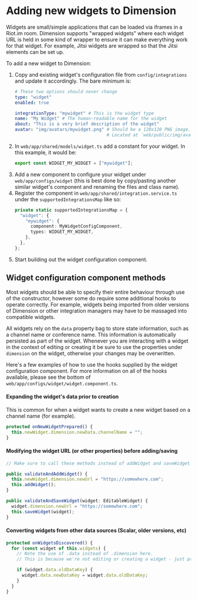 # Adding new widgets to Dimension

Widgets are small/simple applications that can be loaded via iframes in a Riot.im room. Dimension supports "wrapped widgets" where each widget URL is held in some kind of wrapper to ensure it can make everything work for that widget. For example, Jitsi widgets are wrapped so that the Jitsi elements can be set up.

To add a new widget to Dimension:

1. Copy and existing widget's configuration file from `config/integrations` and update it accordingly. The bare minimum is:
    ```yaml
    # These two options should never change
    type: "widget"
    enabled: true

    integrationType: "mywidget" # This is the widget type
    name: "My Widget" # The human-readable name for the widget
    about: "This is a very brief description of the widget"
    avatar: "img/avatars/mywidget.png" # Should be a 120x120 PNG image. 
                                       # Located at `web/public/img/avatars/mywidget.png`
    ```
2. In `web/app/shared/models/widget.ts` add a constant for your widget. In this example, it would be:
    ```typescript
    export const WIDGET_MY_WIDGET = ["mywidget"];
    ```
3. Add a new component to configure your widget under `web/app/configs/widget` (this is best done by copy/pasting another similar widget's component and renaming the files and class name).
4. Register the component in `web/app/shared/integration.service.ts` under the `supportedIntegrationsMap` like so:
    ```typescript
    private static supportedIntegrationsMap = {
      "widget": {
        "mywidget": {
          component: MyWidgetConfigComponent,
          types: WIDGET_MY_WIDGET,
        },
      },
    };
    ```
5. Start building out the widget configuration component.


## Widget configuration component methods

Most widgets should be able to specify their entire behaviour through use of the constructor, however some do require some additional hooks to operate correctly. For example, widgets being imported from older versions of Dimension or other integration managers may have to be massaged into compatible widgets.

All widgets rely on the `data` property bag to store state information, such as a channel name or conference name. This information is automatically persisted as part of the widget. Whenever you are interacting with a widget in the context of editing or creating it be sure to use the properties under `dimension` on the widget, otherwise your changes may be overwritten.

Here's a few examples of how to use the hooks supplied by the widget configuration component. For more information on all of the hooks available, please see the bottom of `web/app/configs/widget/widget.component.ts`.

#### Expanding the widget's data prior to creation

This is common for when a widget wants to create a new widget based on a channel name (for example). 

```typescript
protected onNewWidgetPrepared() {
  this.newWidget.dimension.newData.channelName = "";
}
```

#### Modifying the widget URL (or other properties) before adding/saving

```typescript
// Make sure to call these methods instead of addWidget and saveWidget in the view!

public validateAndAddWidget() {
  this.newWidget.dimension.newUrl = "https://somewhere.com";
  this.addWidget();
}

public validateAndSaveWidget(widget: EditableWidget) {
  widget.dimension.newUrl = "https://somewhere.com";
  this.saveWidget(widget);
}
```

#### Converting widgets from other data sources (Scalar, older versions, etc)

```typescript
protected onWidgetsDiscovered() {
  for (const widget of this.widgets) {
    // Note the use of .data instead of .dimension here.
    // This is because we're not editing or creating a widget - just preparing it.

    if (widget.data.oldDataKey) {
      widget.data.newDataKey = widget.data.oldDataKey;
    }
  }
}
```

